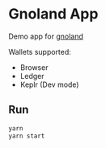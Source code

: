 # Gnoland App

Demo app for [gnoland](https://gno.land/)

Wallets supported:
- Browser
- Ledger
- Keplr (Dev mode)

## Run

```bash
yarn
yarn start
```